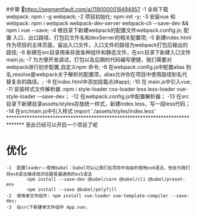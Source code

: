 #步骤
    🔗https://segmentfault.com/a/1190000016494957
    -1 全局下载webpack:    npm i -g webpack;
    -2 项目初始化:  npm init -y;
    -3 安装vue 和 webpack:  npm i webpack webpack-dev-server webpack-cli --save-dev  &&  npm i vue --save;
    -4 根目录下新建webpack的配置文件webpack.config.js;
        配置 入口、出口路径、打包后文件名和devServer的相关配置项;
    -5 新建index.html作为项目的主体页面，留出入口文件，入口文件的路径为webpack打包后输出的路径;
    -6 新建在src目录用来存放各种组件和静态文件，在src目录下新建入口文件main.js;
    -7 为方便开发调试，打包以及后期的代码编写便捷，我们需要对webpack进行初步配置,自定义npm 命令;
    -8 在webpack.config.js中配置alias 别名,resolve是webpack关于解析的配置项，alias允许你在项目中使用路径别名代替复杂的路径。;
    -9 在index.html中添加挂载点(#app);
    -10 在 main.js中引入vue;
    -11 安装样式文件解析器 :npm i style-loader css-loader  less less-loader vue-style-loader  -–save-dev；
    -12 在webpack.config.js中配置解析器；
    -13 在src目录下新建目录assets/styles存放统一样式，新建index.less，写一段less代码；
    -14 在src/main.js中引入样式 import './assets/styles/index.less'
    ******************************************************************************
    至此已经可以开启一个项目了呢
# 优化
    -1  配置loader——使用babel：babel可以让我们在项目中自由的使用es6语法，他会为我们将es6语法编译成浏览器普遍通用的es5语法
            npm install --save-dev @babel/core @babel/cli @babel/preset-env
            npm install --save @babel/polyfill
    -2  使用单文件组件: npm install vue-loader vue-template-compiler --save-dev;
    -3  在src下新建单文件组件 App.vue;